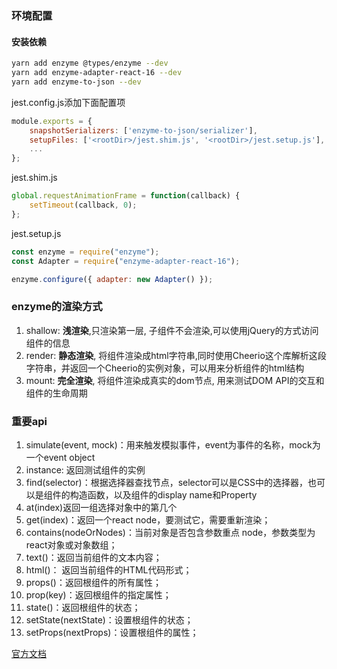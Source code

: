 ### 环境配置
#### 安装依赖
```bash
yarn add enzyme @types/enzyme --dev
yarn add enzyme-adapter-react-16 --dev
yarn add enzyme-to-json --dev
```
jest.config.js添加下面配置项
```js
module.exports = {
    snapshotSerializers: ['enzyme-to-json/serializer'],
    setupFiles: ['<rootDir>/jest.shim.js', '<rootDir>/jest.setup.js'],
    ...   
};
```
jest.shim.js
```js
global.requestAnimationFrame = function(callback) {
	setTimeout(callback, 0);
};
```
jest.setup.js
```js
const enzyme = require("enzyme");
const Adapter = require("enzyme-adapter-react-16");

enzyme.configure({ adapter: new Adapter() });
```
### enzyme的渲染方式
1. shallow: __浅渲染__,只渲染第一层, 子组件不会渲染,可以使用jQuery的方式访问组件的信息
2. render: __静态渲染__, 将组件渲染成html字符串,同时使用Cheerio这个库解析这段字符串，并返回一个Cheerio的实例对象，可以用来分析组件的html结构
3. mount: __完全渲染__, 将组件渲染成真实的dom节点, 用来测试DOM API的交互和组件的生命周期

### 重要api
1. simulate(event, mock)：用来触发模拟事件，event为事件的名称，mock为一个event object
2. instance: 返回测试组件的实例
3. find(selector)：根据选择器查找节点，selector可以是CSS中的选择器，也可以是组件的构造函数，以及组件的display name和Property
4. at(index)返回一组选择对象中的第几个
5. get(index)：返回一个react node，要测试它，需要重新渲染；
6. contains(nodeOrNodes)：当前对象是否包含参数重点 node，参数类型为react对象或对象数组；
7. text()：返回当前组件的文本内容；
8. html()： 返回当前组件的HTML代码形式；
9. props()：返回根组件的所有属性；
10. prop(key)：返回根组件的指定属性；
11. state()：返回根组件的状态；
12. setState(nextState)：设置根组件的状态；
13. setProps(nextProps)：设置根组件的属性；

[官方文档](https://airbnb.io/enzyme/)